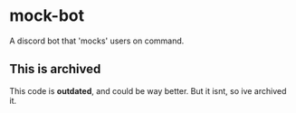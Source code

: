# mock-bot
A discord bot that 'mocks' users on command.

## This is archived
This code is **outdated**, and could be way better. But it isnt, so ive archived it.
